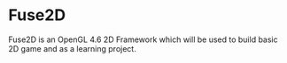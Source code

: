# Fuse2D
Fuse2D is an OpenGL 4.6 2D Framework which will be used to build basic 2D game and as a learning project.
